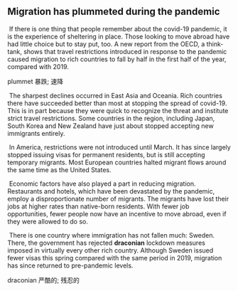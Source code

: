 ## Migration has plummeted during the pandemic

​		If there is one thing that people remember about the covid-19 pandemic, it is the experience of sheltering in place. Those looking to move abroad have had little choice but to stay put, too. A new report from the OECD, a think-tank, shows that travel restrictions introduced in response to the pandemic caused migration to rich countries to fall by half in the first half of the year, compared with 2019.

plummet  暴跌; 速降

​		The sharpest declines occurred in East Asia and Oceania. Rich countries there have succeeded better than most at stopping the spread of covid-19. This is in part because they were quick to recognize the threat and institute strict travel restrictions. Some countries in the region, including Japan, South Korea and New Zealand have just about stopped accepting new immigrants entirely.

​		In America, restrictions were not introduced until March. It has since largely stopped issuing visas for permanent residents, but is still accepting temporary migrants. Most European countries halted migrant flows around the same time as the United States.

​		Economic factors have also played a part in reducing migration. Restaurants and hotels, which have been devastated by the pandemic, employ a disproportionate number of migrants. The migrants have lost their jobs at higher rates than native-born residents. With fewer job opportunities, fewer people now have an incentive to move abroad, even if they were allowed to do so.

​		There is one country where immigration has not fallen much: Sweden. There, the government has rejected **draconian** lockdown measures imposed in virtually every other rich country. Although Sweden issued fewer visas this spring compared with the same period in 2019, migration has since returned to pre-pandemic levels.

draconian  严酷的; 残忍的